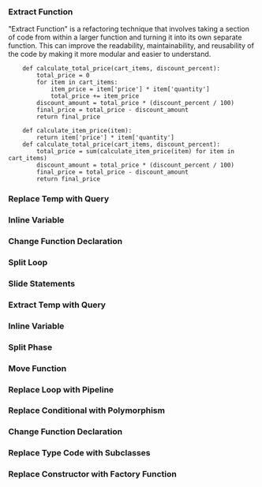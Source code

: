 ### Extract Function  
"Extract Function" is a refactoring technique that involves taking a section of code from within a larger function and turning it into its own separate function. This can improve the readability, maintainability, and reusability of the code by making it more modular and easier to understand.
    
        def calculate_total_price(cart_items, discount_percent):
            total_price = 0
            for item in cart_items:
                item_price = item['price'] * item['quantity']
                total_price += item_price
            discount_amount = total_price * (discount_percent / 100)
            final_price = total_price - discount_amount
            return final_price
      
        def calculate_item_price(item):
            return item['price'] * item['quantity']
        def calculate_total_price(cart_items, discount_percent):
            total_price = sum(calculate_item_price(item) for item in cart_items)
            discount_amount = total_price * (discount_percent / 100)
            final_price = total_price - discount_amount
            return final_price

### Replace Temp with Query  

### Inline Variable  

### Change Function Declaration  

### Split Loop  

### Slide Statements  

### Extract Temp with Query  

### Inline Variable  

### Split Phase  

### Move Function  

### Replace Loop with Pipeline  

### Replace Conditional with Polymorphism  

### Change Function Declaration  

### Replace Type Code with Subclasses  

### Replace Constructor with Factory Function  
